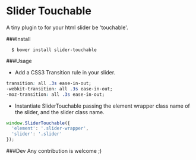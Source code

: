Slider Touchable
================
A tiny plugin to for your html slider be 'touchable'.

###Install
```
  $ bower install slider-touchable
```

###Usage
- Add a CSS3 Transition rule in your slider.<br>
``` css
transition: all .3s ease-in-out;
-webkit-transition: all .3s ease-in-out;
-moz-transition: all .3s ease-in-out;
```
- Instantiate SliderTouchable passing the element wrapper class name of the slider, and the slider class name.<br>
``` js
window.SliderTouchable({
  'element': '.slider-wrapper',
  'slider': '.slider'
});
```


###Dev
Any contribution is welcome ;)
